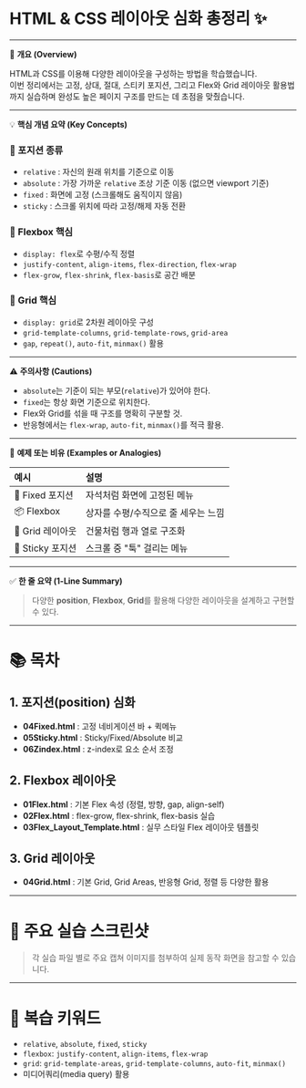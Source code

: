 # HTML & CSS 레이아웃 심화 총정리 ✨

---

📌 **개요 (Overview)**

HTML과 CSS를 이용해 다양한 레이아웃을 구성하는 방법을 학습했습니다.  
이번 정리에서는 고정, 상대, 절대, 스티키 포지션, 그리고 Flex와 Grid 레이아웃 활용법까지 실습하며 완성도 높은 페이지 구조를 만드는 데 초점을 맞췄습니다.

---

💡 **핵심 개념 요약 (Key Concepts)**

### 📍 포지션 종류
- `relative` : 자신의 원래 위치를 기준으로 이동
- `absolute` : 가장 가까운 `relative` 조상 기준 이동 (없으면 viewport 기준)
- `fixed` : 화면에 고정 (스크롤해도 움직이지 않음)
- `sticky` : 스크롤 위치에 따라 고정/해제 자동 전환

### 📍 Flexbox 핵심
- `display: flex`로 수평/수직 정렬
- `justify-content`, `align-items`, `flex-direction`, `flex-wrap`
- `flex-grow`, `flex-shrink`, `flex-basis`로 공간 배분

### 📍 Grid 핵심
- `display: grid`로 2차원 레이아웃 구성
- `grid-template-columns`, `grid-template-rows`, `grid-area`
- `gap`, `repeat()`, `auto-fit`, `minmax()` 활용

---

⚠ **주의사항 (Cautions)**

- `absolute`는 기준이 되는 부모(`relative`)가 있어야 한다.
- `fixed`는 항상 화면 기준으로 위치한다.
- Flex와 Grid를 섞을 때 구조를 명확히 구분할 것.
- 반응형에서는 `flex-wrap`, `auto-fit`, `minmax()`를 적극 활용.

---

🧪 **예제 또는 비유 (Examples or Analogies)**

| 예시 | 설명 |
|:---|:---|
| 🧲 Fixed 포지션 | 자석처럼 화면에 고정된 메뉴 |
| 📦 Flexbox | 상자를 수평/수직으로 줄 세우는 느낌 |
| 🏢 Grid 레이아웃 | 건물처럼 행과 열로 구조화 |
| 🧗 Sticky 포지션 | 스크롤 중 "툭" 걸리는 메뉴 |

---

✅ **한 줄 요약 (1-Line Summary)**

> 다양한 **position**, **Flexbox**, **Grid**를 활용해 다양한 레이아웃을 설계하고 구현할 수 있다.

---

# 📚 목차

## 1. 포지션(position) 심화
- **04Fixed.html** : 고정 네비게이션 바 + 퀵메뉴
- **05Sticky.html** : Sticky/Fixed/Absolute 비교
- **06Zindex.html** : z-index로 요소 순서 조정

## 2. Flexbox 레이아웃
- **01Flex.html** : 기본 Flex 속성 (정렬, 방향, gap, align-self)
- **02Flex.html** : flex-grow, flex-shrink, flex-basis 실습
- **03Flex_Layout_Template.html** : 실무 스타일 Flex 레이아웃 템플릿

## 3. Grid 레이아웃
- **04Grid.html** : 기본 Grid, Grid Areas, 반응형 Grid, 정렬 등 다양한 활용

---

# 🎯 주요 실습 스크린샷

> 각 실습 파일 별로 주요 캡쳐 이미지를 첨부하여 실제 동작 화면을 참고할 수 있습니다.

---

# 🚀 복습 키워드

- `relative`, `absolute`, `fixed`, `sticky`
- `flexbox`: `justify-content`, `align-items`, `flex-wrap`
- `grid`: `grid-template-areas`, `grid-template-columns`, `auto-fit`, `minmax()`
- 미디어쿼리(media query) 활용

